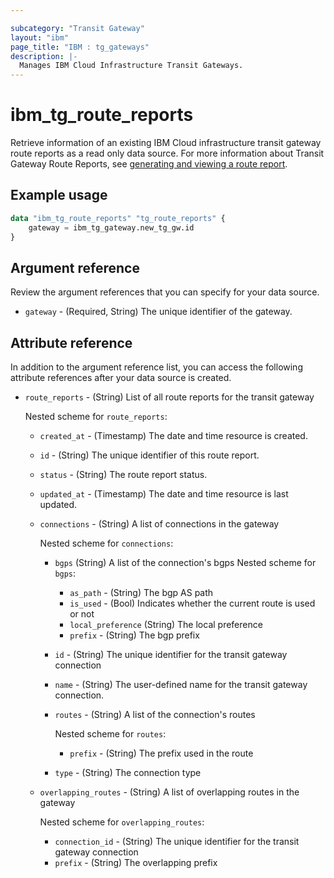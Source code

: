 ```yaml
---

subcategory: "Transit Gateway"
layout: "ibm"
page_title: "IBM : tg_gateways"
description: |-
  Manages IBM Cloud Infrastructure Transit Gateways.
---
```


# ibm_tg_route_reports
Retrieve information of an existing IBM Cloud infrastructure transit gateway route reports as a read only data source. For more information about Transit Gateway Route Reports, see [generating and viewing a route report](https://cloud.ibm.com/docs/transit-gateway?topic=transit-gateway-route-reports&interface=ui#generate-route-report-ui).
## Example usage

```terraform
data "ibm_tg_route_reports" "tg_route_reports" {
    gateway = ibm_tg_gateway.new_tg_gw.id
}
```

## Argument reference
Review the argument references that you can specify for your data source. 

- `gateway` - (Required, String) The unique identifier of the gateway.

## Attribute reference
In addition to the argument reference list, you can access the following attribute references after your data source is created.

- `route_reports` - (String) List of all route reports for the transit gateway

    Nested scheme for `route_reports`:
    - `created_at` - (Timestamp) The date and time resource is created.
    - `id` - (String) The unique identifier of this route report.
    - `status` - (String) The route report status.
    - `updated_at` - (Timestamp) The date and time resource is last updated.
    - `connections` - (String) A list of connections in the gateway

        Nested scheme for `connections`:
        - `bgps` (String) A list of the connection's bgps
            Nested scheme for `bgps`:
            - `as_path` - (String) The bgp AS path
            - `is_used` - (Bool) Indicates whether the current route is used or not
            - `local_preference` (String) The local preference
            - `prefix` - (String) The bgp prefix
        - `id` - (String) The unique identifier for the transit gateway connection
        - `name` - (String) The user-defined name for the transit gateway connection.
        - `routes` - (String) A list of the connection's routes

            Nested scheme for `routes`:
            - `prefix` - (String) The prefix used in the route
        - `type` - (String) The connection type
    - `overlapping_routes` - (String) A list of overlapping routes in the gateway

        Nested scheme for `overlapping_routes`:
        - `connection_id` - (String) The unique identifier for the transit gateway connection
        - `prefix` - (String) The overlapping prefix

